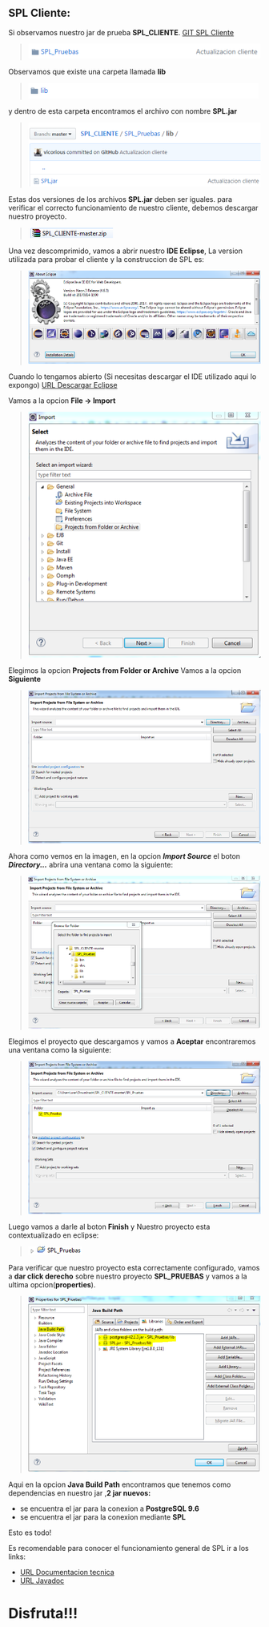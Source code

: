 ## SPL Cliente:
Si observamos nuestro jar de prueba **SPL_CLIENTE**. [GIT SPL Cliente](https://github.com/vicorious/SPL_CLIENTE)
> ![SPL Pruebas](/raw/images/SPL_CLIENTE.PNG)

 Observamos que existe una carpeta llamada **lib**
> ![Lib SPL Pruebas](/raw/images/lib.PNG)

 y dentro de esta carpeta encontramos el archivo con nombre **SPL.jar**
> ![SPL Jar en SPL Cliente](/raw/images/SPL_JAR_CLIENTE.PNG)

Estas dos versiones de los archivos **SPL.jar** deben ser iguales. para verificar el correcto funcionamiento de nuestro cliente, debemos descargar nuestro proyecto.

> ![Cliente descargado](/raw/images/SPL_CLIENTE_DESCARGAR.PNG)

Una vez descomprimido, vamos a abrir nuestro **IDE Eclipse**, 
La version utilizada para probar el cliente y la construccion de SPL es:
> ![Version eclipse](/raw/images/version_eclipse.PNG)

Cuando lo tengamos abierto (Si necesitas descargar el IDE utilizado aqui lo expongo)
 [URL Descargar Eclipse](https://1drv.ms/u/s!Ap97F-3qa8F6xnkpnoYSKXxyCvj5)  

Vamos a la opcion **File -> Import**

> ![Importar eclipse](/raw/images/importar_proyecto.PNG)

Elegimos la opcion **Projects from Folder or Archive** Vamos a la opcion **Siguiente**

> ![Importar eclipse](/raw/images/importar_proyecto2.PNG)

Ahora como vemos en la imagen, en la opcion **_Import Source_** el boton **_Directory..._** abrira una ventana como la siguiente:

> ![Importar eclipse](/raw/images/importar_proyecto3.PNG)

Elegimos el proyecto que descargamos y vamos a **Aceptar**
encontraremos una ventana como la siguiente:


> ![Importar eclipse](/raw/images/importar_proyecto4.PNG)

Luego vamos a darle al boton **Finish** y Nuestro proyecto esta contextualizado en eclipse:

> ![Importar eclipse](/raw/images/importar_proyecto5.PNG)

Para verificar que nuestro proyecto esta correctamente configurado, vamos a **dar click derecho** sobre nuestro proyecto **SPL_PRUEBAS** y vamos a la ultima opcion(**properties**).

> ![Importar eclipse](/raw/images/importar_proyecto6.PNG)

Aqui en la opcion **Java Build Path** encontramos que tenemos como dependencias en nuestro jar ,**2 jar nuevos:**
- se encuentra el jar para la conexion a **PostgreSQL 9.6**
- se encuentra el jar para la conexion mediante **SPL**

Esto es todo!

Es recomendable para conocer el funcionamiento general de SPL ir a los links:


-  [URL Documentacion tecnica](https://github.com/vicorious/SPL/tree/master/doc/doctecnica)  
-  [URL Javadoc](https://github.com/vicorious/SPL/tree/master/doc/javadoc)  

# Disfruta!!!
